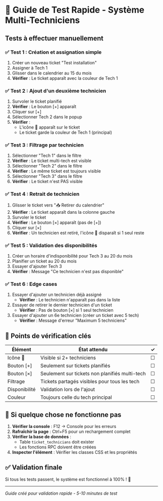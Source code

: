 # 🧪 Guide de Test Rapide - Système Multi-Techniciens

## Tests à effectuer manuellement

### ✅ Test 1 : Création et assignation simple
1. Créer un nouveau ticket "Test installation"
2. Assigner à Tech 1
3. Glisser dans le calendrier au 15 du mois
4. **Vérifier** : Le ticket apparaît avec la couleur de Tech 1

### ✅ Test 2 : Ajout d'un deuxième technicien
1. Survoler le ticket planifié
2. **Vérifier** : Le bouton [+] apparaît
3. Cliquer sur [+]
4. Sélectionner Tech 2 dans le popup
5. **Vérifier** : 
   - L'icône 👥 apparaît sur le ticket
   - Le ticket garde la couleur de Tech 1 (principal)

### ✅ Test 3 : Filtrage par technicien
1. Sélectionner "Tech 1" dans le filtre
2. **Vérifier** : Le ticket multi-tech est visible
3. Sélectionner "Tech 2" dans le filtre
4. **Vérifier** : Le même ticket est toujours visible
5. Sélectionner "Tech 3" dans le filtre
6. **Vérifier** : Le ticket n'est PAS visible

### ✅ Test 4 : Retrait de technicien
1. Glisser le ticket vers "📥 Retirer du calendrier"
2. **Vérifier** : Le ticket apparaît dans la colonne gauche
3. Survoler le ticket
4. **Vérifier** : Le bouton [×] apparaît (pas de [+])
5. Cliquer sur [×]
6. **Vérifier** : Un technicien est retiré, l'icône 👥 disparaît si 1 seul reste

### ✅ Test 5 : Validation des disponibilités
1. Créer un horaire d'indisponibilité pour Tech 3 au 20 du mois
2. Planifier un ticket au 20 du mois
3. Essayer d'ajouter Tech 3
4. **Vérifier** : Message "Ce technicien n'est pas disponible"

### ✅ Test 6 : Edge cases
1. Essayer d'ajouter un technicien déjà assigné
   - **Vérifier** : Le technicien n'apparaît pas dans la liste
2. Essayer de retirer le dernier technicien d'un ticket
   - **Vérifier** : Pas de bouton [×] si 1 seul technicien
3. Essayer d'ajouter un 6e technicien (créer un ticket avec 5 tech)
   - **Vérifier** : Message d'erreur "Maximum 5 techniciens"

## 🎯 Points de vérification clés

| Élément | État attendu | ✓ |
|---------|--------------|---|
| Icône 👥 | Visible si 2+ techniciens | ☐ |
| Bouton [+] | Seulement sur tickets planifiés | ☐ |
| Bouton [×] | Seulement sur tickets non planifiés multi-tech | ☐ |
| Filtrage | Tickets partagés visibles pour tous les tech | ☐ |
| Disponibilité | Validation lors de l'ajout | ☐ |
| Couleur | Toujours celle du tech principal | ☐ |

## 🚨 Si quelque chose ne fonctionne pas

1. **Vérifier la console** : F12 → Console pour les erreurs
2. **Rafraîchir la page** : Ctrl+F5 pour un rechargement complet
3. **Vérifier la base de données** : 
   - Table `ticket_technicians` doit exister
   - Les fonctions RPC doivent être créées
4. **Inspecter l'élément** : Vérifier les classes CSS et les propriétés

## ✅ Validation finale

Si tous les tests passent, le système est fonctionnel à 100% ! 🎉

---
*Guide créé pour validation rapide - 5-10 minutes de test*